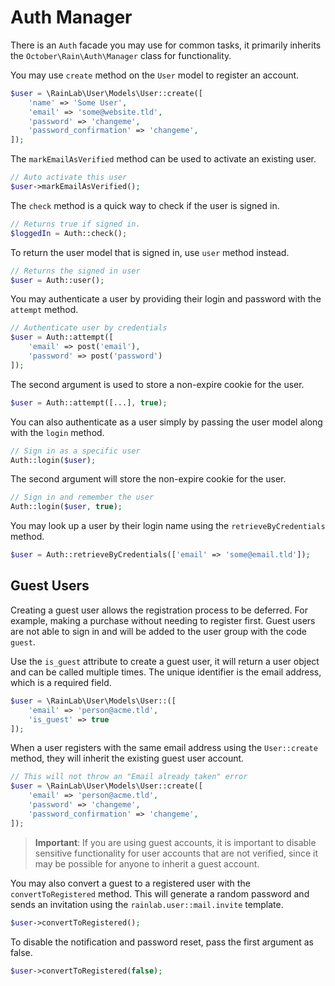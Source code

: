 # Auth Manager

There is an `Auth` facade you may use for common tasks, it primarily inherits the `October\Rain\Auth\Manager` class for functionality.

You may use `create` method on the `User` model to register an account.

```php
$user = \RainLab\User\Models\User::create([
    'name' => 'Some User',
    'email' => 'some@website.tld',
    'password' => 'changeme',
    'password_confirmation' => 'changeme',
]);
```

The `markEmailAsVerified` method can be used to activate an existing user.

```php
// Auto activate this user
$user->markEmailAsVerified();
```

The `check` method is a quick way to check if the user is signed in.

```php
// Returns true if signed in.
$loggedIn = Auth::check();
```

To return the user model that is signed in, use `user` method instead.

```php
// Returns the signed in user
$user = Auth::user();
```

You may authenticate a user by providing their login and password with the `attempt` method.

```php
// Authenticate user by credentials
$user = Auth::attempt([
    'email' => post('email'),
    'password' => post('password')
]);
```

The second argument is used to store a non-expire cookie for the user.

```php
$user = Auth::attempt([...], true);
```

You can also authenticate as a user simply by passing the user model along with the `login` method.

```php
// Sign in as a specific user
Auth::login($user);
```

The second argument will store the non-expire cookie for the user.

```php
// Sign in and remember the user
Auth::login($user, true);
```

You may look up a user by their login name using the `retrieveByCredentials` method.

```php
$user = Auth::retrieveByCredentials(['email' => 'some@email.tld']);
```

## Guest Users

Creating a guest user allows the registration process to be deferred. For example, making a purchase without needing to register first. Guest users are not able to sign in and will be added to the user group with the code `guest`.

Use the `is_guest` attribute to create a guest user, it will return a user object and can be called multiple times. The unique identifier is the email address, which is a required field.

```php
$user = \RainLab\User\Models\User::([
    'email' => 'person@acme.tld',
    'is_guest' => true
]);
```

When a user registers with the same email address using the `User::create` method, they will inherit the existing guest user account.

```php
// This will not throw an "Email already taken" error
$user = \RainLab\User\Models\User::create([
    'email' => 'person@acme.tld',
    'password' => 'changeme',
    'password_confirmation' => 'changeme',
]);
```

> **Important**: If you are using guest accounts, it is important to disable sensitive functionality for user accounts that are not verified, since it may be possible for anyone to inherit a guest account.

You may also convert a guest to a registered user with the `convertToRegistered` method. This will generate a random password and sends an invitation using the `rainlab.user::mail.invite` template.

```php
$user->convertToRegistered();
```

To disable the notification and password reset, pass the first argument as false.

```php
$user->convertToRegistered(false);
```

